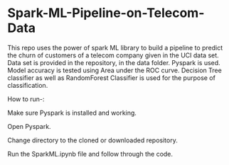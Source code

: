 # Spark-ML-Pipeline-on-Telecom-Data

This repo uses the power of spark ML library to build a pipeline to predict the churn of customers of a telecom company given in the
UCI data set.  
Data set is provided in the repository, in the data folder.
Pyspark is used.
Model accuracy is tested using Area under the ROC curve.
Decision Tree classifier as well as RandomForest Classifier is used for the purpose of classification.

How to run-:

Make sure Pyspark is installed and working.

Open Pyspark.

Change directory to the cloned or downloaded repository.

Run the SparkML.ipynb file and follow through the code.
